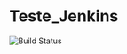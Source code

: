 # Teste_Jenkins
![Build Status](http://publisher.ordomederi.com:8080/buildStatus/icon?job=New_notification_test/Release-Branch)

